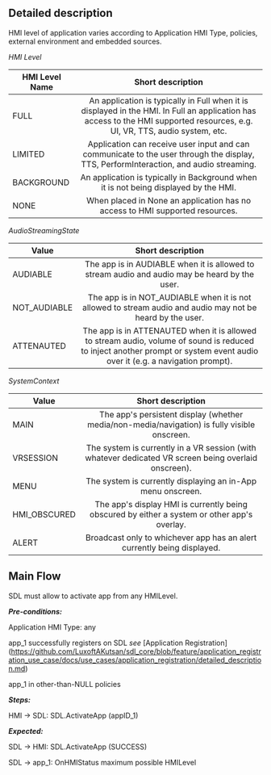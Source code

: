 ## **Detailed description**

HMI level of application varies according to Application HMI Type, policies, external environment and embedded sources.

_HMI Level_

| HMI Level Name        | Short description           |
| ------------- |:-------------:|
| FULL | An application is typically in Full when it is displayed in the HMI. In Full an application has access to the HMI supported resources, e.g. UI, VR, TTS, audio system,  etc.|
| LIMITED | Application can receive user input and can communicate to the user through the display, TTS, PerformInteraction, and audio streaming.|
| BACKGROUND | An application is typically in Background when it is not being displayed by the HMI.|
| NONE | When placed in None an application has no access to HMI supported resources.|

_AudioStreamingState_

| Value     | Short description           |
| ------------- |:-------------:|
| AUDIABLE|The app is in AUDIABLE when it is allowed to stream audio and audio may be heard by the user.|
|NOT_AUDIABLE|The app is in NOT_AUDIABLE when it is not allowed to stream audio and audio may not be heard by the user.|
|ATTENAUTED|The app is in ATTENAUTED when it is allowed to stream audio, volume of sound is reduced to inject another prompt or system event audio over it (e.g. a navigation prompt).|

_SystemContext_

| Value     | Short description           |
| ------------- |:-------------:|
|MAIN|The app's persistent display (whether media/non-media/navigation) is fully visible onscreen.|
|VRSESSION|The system is currently in a VR session (with whatever dedicated VR screen being overlaid onscreen).|
|MENU|The system is currently displaying an in-App menu onscreen.|
|HMI_OBSCURED|The app's display HMI is currently being obscured by either a system or other app's overlay.|
|ALERT|Broadcast only to whichever app has an alert currently being displayed.|

## **Main Flow**

SDL must allow to activate app from any HMILevel.

_**Pre-conditions:**_

Application HMI Type: any 

app_1 successfully registers on SDL _see_ [Application Registration] (https://github.com/LuxoftAKutsan/sdl_core/blob/feature/application_registration_use_case/docs/use_cases/application_registration/detailed_description.md)

app_1 in other-than-NULL policies

_**Steps:**_

HMI -> SDL: SDL.ActivateApp (appID_1)

_**Expected:**_

SDL -> HMI: SDL.ActivateApp (SUCCESS)

SDL -> app_1: OnHMIStatus maximum possible HMILevel
